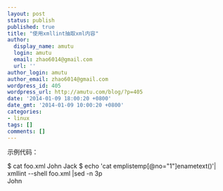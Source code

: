 ```yaml
---
layout: post
status: publish
published: true
title: "使用xmllint抽取xml内容"
author:
  display_name: amutu
  login: amutu
  email: zhao6014@gmail.com
  url: ''
author_login: amutu
author_email: zhao6014@gmail.com
wordpress_id: 405
wordpress_url: http://amutu.com/blog/?p=405
date: '2014-01-09 18:00:20 +0800'
date_gmt: '2014-01-09 10:00:20 +0800'
categories:
- linux
tags: []
comments: []
---
```

示例代码：  

  $ cat foo.xml
  <emplist>
  <emp no="1">
  <ename>John</ename>
  </emp>
  <emp no="2" />
  <ename>Jack</ename>
  </emp>
  </emplist>
  $ echo 'cat emplistemp[@no="1"]enametext()'| xmllint --shell foo.xml |sed -n 3p  
  John

